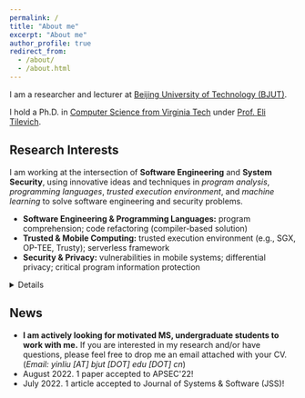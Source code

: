 ```yaml
---
permalink: /
title: "About me"
excerpt: "About me"
author_profile: true
redirect_from: 
  - /about/
  - /about.html
---
```


I am a researcher and lecturer at [Beijing University of Technology (BJUT)](https://english.bjut.edu.cn/).

I hold a Ph.D. in [Computer Science from Virginia Tech](https://cs.vt.edu/) under [Prof. Eli Tilevich](https://people.cs.vt.edu/tilevich/).  

Research Interests
---
I am working at the intersection of **Software Engineering** and **System Security**, using innovative ideas and techniques in *program analysis*, *programming languages*, *trusted execution environment*, and *machine learning* to solve software engineering and security problems.
- **Software Engineering & Programming Languages:** program comprehension; code refactoring (compiler-based solution)
- **Trusted & Mobile Computing:** trusted execution environment (e.g., SGX, OP-TEE, Trusty); serverless framework
- **Security & Privacy:** vulnerabilities in mobile systems; differential privacy; critical program information protection
<details>
<summary style='margin-left:0in;color#088A85'>Details</summary>
<ul>
<li>
<!-- <div style="text-align: justify"> -->
Program Comprehension: designing program analysis and programming support for inferring the usage semantics of program constructs. <br>
  <i> published on GPCE’20 </i>
<!-- </div> -->
</li>

<li>
<!-- <div style="text-align: justify"> -->
Trusted Execution Environment & critical code protection: developing powerful programming tools to automatically isolate critical code. <br>
  <i> published on ManLang’17, GPCE’18, COLA’20, TrustCom’20, JSS’22 </i>
<!-- </div> -->
</li>

<li>
<!-- <div style="text-align: justify"> -->
Security/Privacy in mobile computing: decuring inter-component communications. <br> 
  <i> published on SecureComm’21, MobiCASE’21 </i>
<!-- </div> -->
</li>

</ul>
</details>


News
---
- **I am actively looking for motivated MS, undergraduate students to work with me.** 
If you are interested in my research and/or have questions, please feel free to drop me an email attached with your CV.
(*Email: yinliu [AT] bjut [DOT] edu [DOT] cn*)
- August 2022. 1 paper accepted to APSEC'22!
- July 2022. 1 article accepted to Journal of Systems & Software (JSS)!
